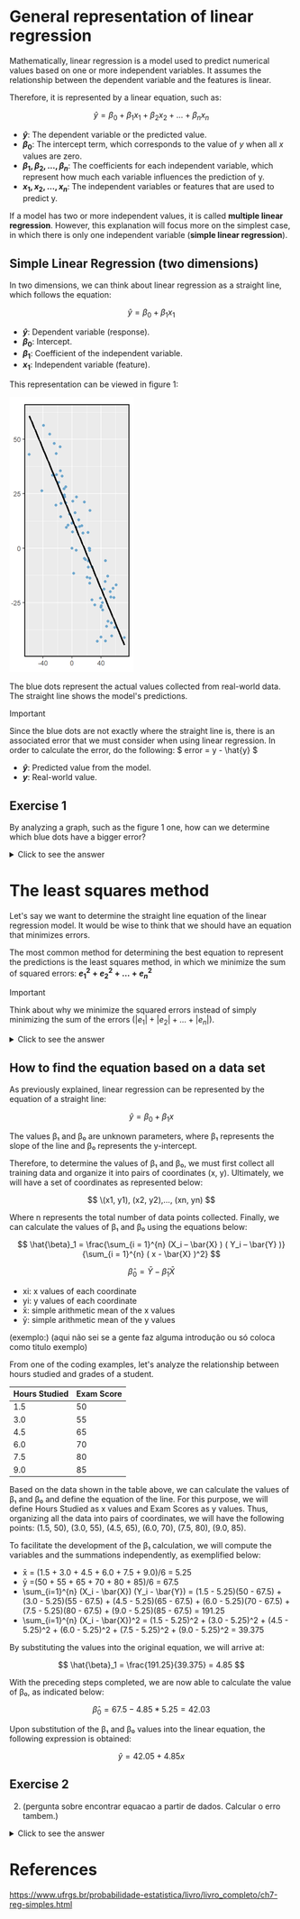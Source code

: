 # General representation of linear regression

Mathematically, linear regression is a model used to predict numerical values based on one or more independent variables. It assumes the relationship between the dependent variable and the features is linear.

Therefore, it is represented by a linear equation, such as:

$$
\hat{y} = \beta_0 + \beta_1 x_1 + \beta_2 x_2 + \dots + \beta_n x_n
$$

- **$\hat{y}$**: The dependent variable or the predicted value.
- **$\beta_0$**: The intercept term, which corresponds to the value of $y$ when all $x$ values are zero.
- **$\beta_1, \beta_2, \dots, \beta_n$**: The coefficients for each independent variable, which represent how much each variable influences the prediction of y.
- **$x_1, x_2, \dots, x_n$**: The independent variables or features that are used to predict y.

If a model has two or more independent values, it is called **multiple linear regression**. However, this explanation will focus more on the simplest case, in which there is only one independent variable (**simple linear regression**).

## Simple Linear Regression (two dimensions)

In two dimensions, we can think about linear regression as a straight line, which follows the equation:

$$
\hat{y} = \beta_0 + \beta_1 x_1
$$

- **$\hat{y}$**: Dependent variable (response).
- **$\beta_0$**: Intercept.
- **$\beta_1$**: Coefficient of the independent variable.
- **$x_1$**: Independent variable (feature).

This representation can be viewed in figure 1:

![Figure 1](Figures/figure1.png)

The blue dots represent the actual values collected from real-world data. The straight line shows the model's predictions.

> [!IMPORTANT]
> Since the blue dots are not exactly where the straight line is, there is an associated error that we must consider when using linear regression. In order to calculate the error, do the following: 
$
error = y - \hat{y} 
$
- **$\hat{y}$**: Predicted value from the model.
- **$y$**: Real-world value. 

## Exercise 1

By analyzing a graph, such as the figure 1 one, how can we determine which blue dots have a bigger error?
<details>
  <summary>Click to see the answer</summary>
  The farther from the straight line the dot is, the bigger the error. Our goal is to have the blue dots as close as possible to the line, as this makes the model more accurate.
</details>

# The least squares method

Let's say we want to determine the straight line equation of the linear regression model. It would be wise to think that we should have an equation that minimizes errors.

The most common method for determining the best equation to represent the predictions is the least squares method, in which we minimize the sum of squared errors: **$e_1^2 + e_2^2 + \dots + e_n^2$**

> [!IMPORTANT]
> Think about why we minimize the squared errors instead of simply minimizing the sum of the errors ($|e_1| + |e_2| + \dots + |e_n|$).
<details>
  <summary>Click to see the answer</summary>
  One reason is that squaring the errors makes bigger ones count more, helping the model focus on fixing those larger errors and giving a better overall fit to the data 
</details>

## How to find the equation based on a data set

As previously explained, linear regression can be represented by the equation of a straight line: 

$$
\hat{y} = \beta_0 + \beta_1 x
$$

The values β₁ and β₀ are unknown parameters, where β₁ represents the slope of the line and β₀ represents the y-intercept.

Therefore, to determine the values of β₁ and β₀, we must first collect all training data and organize it into pairs of coordinates (x, y). Ultimately, we will have a set of coordinates as represented below:

$$
\(x1, y1), (x2, y2),..., (xn, yn)
$$

Where n represents the total number of data points collected. Finally, we can calculate the values of β₁ and β₀ using the equations below:

$$
\hat{\beta}_1 = \frac{\sum_{i = 1}^{n} (X_i – \bar{X} ) ( Y_i – \bar{Y} )}{\sum_{i = 1}^{n} ( x - \bar{X} )^2}
$$

$$
\hat{\beta}_0 = \bar{Y} - \hat{\beta}_1\bar{X}
$$

- xi: x values of each coordinate
- yi: y values of each coordinate
- x̄: simple arithmetic mean of the x values 
- ȳ: simple arithmetic mean of the y values

(exemplo:) (aqui não sei se a gente faz alguma introdução ou só coloca como titulo exemplo)

From one of the coding examples, let's analyze the relationship between hours studied and grades of a student.

| Hours Studied | Exam Score |
|--------------|------------|
| 1.5          | 50         |
| 3.0          | 55         |
| 4.5          | 65         |
| 6.0          | 70         |
| 7.5          | 80         |
| 9.0          | 85         |

Based on the data shown in the table above, we can calculate the values of β₁ and β₀ and define the equation of the line. For this purpose, we will define Hours Studied as x values and Exam Scores as y values. Thus, organizing all the data into pairs of coordinates, we will have the following points: (1.5, 50), (3.0, 55), (4.5, 65), (6.0, 70), (7.5, 80), (9.0, 85).

To facilitate the development of the β₁ calculation, we will compute the variables and the summations independently, as exemplified below:

- x̄ = (1.5 + 3.0 + 4.5 + 6.0 + 7.5 + 9.0)/6 = 5.25
- ȳ =(50 + 55 + 65 + 70 + 80 + 85)/6 = 67.5
- \sum_{i=1}^{n} (X_i - \bar{X}) (Y_i - \bar{Y}) = (1.5 - 5.25)(50 - 67.5) + (3.0 - 5.25)(55 - 67.5) + (4.5 - 5.25)(65 - 67.5) + (6.0 - 5.25)(70 - 67.5) + (7.5 - 5.25)(80 - 67.5) + (9.0 - 5.25)(85 - 67.5) = 191.25
- \sum_{i=1}^{n} (X_i - \bar{X})^2 = (1.5 - 5.25)^2 + (3.0 - 5.25)^2 + (4.5 - 5.25)^2 + (6.0 - 5.25)^2 + (7.5 - 5.25)^2 + (9.0 - 5.25)^2 = 39.375

By substituting the values into the original equation, we will arrive at:

$$
\hat{\beta}_1 = \frac{191.25}{39.375} = 4.85
$$

With the preceding steps completed, we are now able to calculate the value of β₀, as indicated below:

$$
\hat{\beta}_0 = 67.5 - 4.85*5.25 = 42.03
$$

Upon substitution of the β₁ and β₀ values into the linear equation, the following expression is obtained:

$$
\hat{y} = 42.05 + 4.85 x
$$

## Exercise 2

2. (pergunta sobre encontrar equacao a partir de dados. Calcular o erro tambem.)
<details>
  <summary>Click to see the answer</summary>
  
</details>



# References
https://www.ufrgs.br/probabilidade-estatistica/livro/livro_completo/ch7-reg-simples.html

